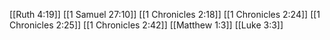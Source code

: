 [[Ruth 4:19]]
[[1 Samuel 27:10]]
[[1 Chronicles 2:18]]
[[1 Chronicles 2:24]]
[[1 Chronicles 2:25]]
[[1 Chronicles 2:42]]
[[Matthew 1:3]]
[[Luke 3:3]]
